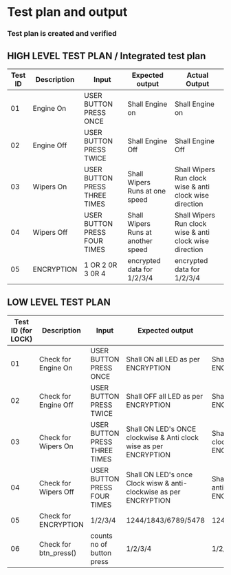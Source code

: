 # Test plan and output

### Test plan is created and verified

## HIGH LEVEL TEST PLAN / Integrated test plan

| Test ID | Description | Input | Expected output | Actual Output | 
| --- | --- | --- | --- | --- | 
| 01 | Engine On | USER BUTTON PRESS ONCE  | Shall Engine on  | Shall Engine on  | 
| 02 | Engine Off | USER BUTTON PRESS TWICE | Shall Engine Off  |  Shall Engine Off | 
| 03 | Wipers On | USER BUTTON PRESS THREE TIMES | Shall Wipers Runs at one speed    | Shall Wipers Run clock wise & anti clock wise direction  |
| 04 | Wipers Off | USER BUTTON PRESS FOUR TIMES | Shall Wipers Runs at another speed | Shall Wipers Run clock wise & anti clock wise direction   |
| 05 | ENCRYPTION | 1 OR 2 0R 3 0R 4 | encrypted data for 1/2/3/4 | encrypted data for 1/2/3/4 |


## LOW LEVEL TEST PLAN

| Test ID (for LOCK)| Description | Input | Expected output | Actual Output | passed/not |
| --- | --- | --- | --- | --- | --- |
| 01 | Check for Engine On | USER BUTTON PRESS ONCE  | Shall ON all LED as per ENCRYPTION | Shall ON all LED as per ENCRYPTION | ✅ |
| 02 | Check for Engine Off | USER BUTTON PRESS TWICE  | Shall OFF all LED as per ENCRYPTION | Shall OFF all LED as per ENCRYPTION | ✅ |
| 03 | Check for Wipers On | USER BUTTON PRESS THREE TIMES | Shall ON LED's ONCE clockwise & Anti clock wise as per ENCRYPTION |  Shall ON LED's ONCE clockwise as per ENCRYPTION | ✅ |
| 04 | Check for Wipers Off | USER BUTTON PRESS FOUR TIMES | Shall ON LED's once Clock wisw & anti-clockwise as per ENCRYPTION |  Shall ON LED's once anti-clockwise as per ENCRYPTION | ✅ |
| 05 | Check for ENCRYPTION | 1/2/3/4  | 1244/1843/6789/5478 | 1244/1843/6789/5478 | ✅ |
| 06 | Check for btn_press() | counts no of button press  | 1/2/3/4 | 1/2/3/4 | ✅ |
